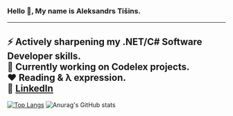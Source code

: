 ### Hello 👋, My name is Aleksandrs Tišins.
-----
⚡ Actively sharpening my .NET/C# Software Developer skills.<br />
🌱 Currently working on Codelex projects.<br />
❤️ Reading & λ expression.<br />
📌 [LinkedIn](https://www.linkedin.com/in/aleksandrstisins/)
-----
[![Top Langs](https://github-readme-stats.vercel.app/api/top-langs/?username=A-Tishin&hide=java,html,css)](https://github.com/anuraghazra/github-readme-stats)
![Anurag's GitHub stats](https://github-readme-stats.vercel.app/api?username=A-Tishin&count_private=true)

